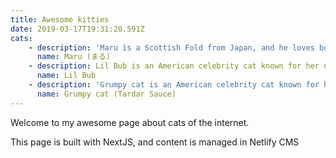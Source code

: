 ```yaml
---
title: Awesome kitties
date: 2019-03-17T19:31:20.591Z
cats:
    - description: 'Maru is a Scottish Fold from Japan, and he loves boxes.'
      name: Maru (まる)
    - description: Lil Bub is an American celebrity cat known for her unique appearance.
      name: Lil Bub
    - description: 'Grumpy cat is an American celebrity cat known for her grumpy appearance. '
      name: Grumpy cat (Tardar Sauce)
---
```


Welcome to my awesome page about cats of the internet.

This page is built with NextJS, and content is managed in Netlify CMS

